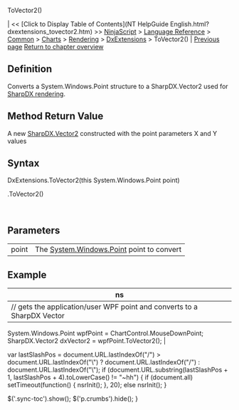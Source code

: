 ﻿










 


ToVector2()







| &lt;&lt; [Click to Display Table of Contents](NT HelpGuide English.html?dxextensions_tovector2.htm) &gt;&gt;
 [NinjaScript](ninjascript.htm) &gt; [Language Reference](language_reference_wip.htm) &gt; [Common](common.htm) &gt; [Charts](chart.htm) &gt; [Rendering](rendering.htm) &gt; [DxExtensions](dxextensions.htm) &gt;
ToVector2() | [Previous page](dxextensions_todxbrush.htm)
[Return to chapter overview](dxextensions.htm)










Definition
----------


Converts a System.Windows.Point structure to a SharpDX.Vector2 used for [SharpDX rendering](using_sharpdx_for_custom_chart_rendering.htm).



Method Return Value
-------------------


A new [SharpDX.Vector2](sharpdx_vector2.htm) constructed with the point parameters X and Y values



Syntax
------


DxExtensions.ToVector2(this System.Windows.Point point)  

<point>.ToVector2()


 


Parameters
----------




|  |  |
| --- | --- |
| point | The [System.Windows.Point](https://msdn.microsoft.com/en-us/library/system.windows.point(v=vs.110).aspx) point to convert |





Example
-------




| ns |
| --- |
| // gets the application/user WPF point and converts to a SharpDX Vector 
System.Windows.Point wpfPoint = ChartControl.MouseDownPoint;
 
SharpDX.Vector2 dxVector2 = wpfPoint.ToVector2(); |






 
 var lastSlashPos = document.URL.lastIndexOf("/") &gt; document.URL.lastIndexOf("\\") ? document.URL.lastIndexOf("/") : document.URL.lastIndexOf("\\");
 if (document.URL.substring(lastSlashPos + 1, lastSlashPos + 4).toLowerCase() != "~hh") {
 if (document.all) setTimeout(function() {
 nsrInit();
 }, 20);
 else nsrInit();
 }
 
 
 $('.sync-toc').show();
 $('p.crumbs').hide();
 }
 
 
 



</point>